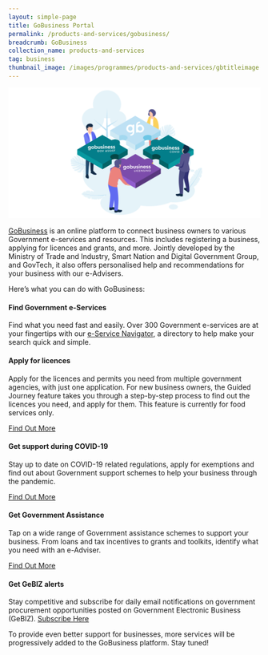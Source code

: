 ```yaml
---
layout: simple-page
title: GoBusiness Portal
permalink: /products-and-services/gobusiness/
breadcrumb: GoBusiness
collection_name: products-and-services
tag: business
thumbnail_image: /images/programmes/products-and-services/gbtitleimage.png
---
```


![Smart Nation GoBusiness](/images/programmes/products-and-services/gbtitleimage.png)

[GoBusiness](https://www.gobusiness.gov.sg/) is an online platform to connect business owners to various Government e-services and resources. This includes registering a business, applying for licences and grants, and more. Jointly developed by the Ministry of Trade and Industry, Smart Nation and Digital Government Group, and GovTech, it also offers personalised help and recommendations for your business with our e-Advisers.
 
 
Here’s what you can do with GoBusiness:


#### **Find Government e-Services**
Find what you need fast and easily. Over 300 Government e-services are at your fingertips with our [e-Service Navigator](https://www.gobusiness.gov.sg/e-services/), a directory to help make your search quick and simple.


#### **Apply for licences**
Apply for the licences and permits you need from multiple government agencies, with just one application. For new business owners, the Guided Journey feature takes you through a step-by-step process to find out the licences you need, and apply for them. This feature is currently for food services only. 

[Find Out More](https://www.gobusiness.gov.sg/licences/)


#### **Get support during COVID-19**
Stay up to date on COVID-19 related regulations, apply for exemptions and find out about Government support schemes to help your business through the pandemic.
 
[Find Out More](https://https://www.gobusiness.gov.sg/covid/)

#### **Get Government Assistance**
Tap on a wide range of Government assistance schemes to support your business. From loans and tax incentives to grants and toolkits, identify what you need with an e-Adviser.

[Find Out More](https://www.gobusiness.gov.sg/gov-assist/)


#### **Get GeBIZ alerts**
Stay competitive and subscribe for daily email notifications on government procurement opportunities posted on Government Electronic Business (GeBIZ). [Subscribe Here](https://www.gobusiness.gov.sg/gebiz-alerts/)

To provide even better support for businesses, more services will be progressively added to the GoBusiness platform. Stay tuned!






